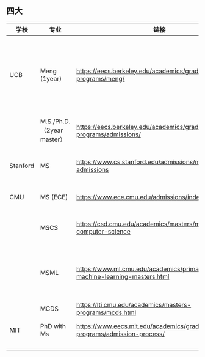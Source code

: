## 四大

| 学校     | 专业                       | 链接                                                         | 申请条件                                                     | 申请材料                 | 备注                                          |
| -------- | -------------------------- | ------------------------------------------------------------ | ------------------------------------------------------------ | ------------------------ | --------------------------------------------- |
| UCB      | Meng (1year)               | https://eecs.berkeley.edu/academics/graduate/industry-programs/meng/ | meng:TOEFL: No min requirement. Avg admittee: >100 score; iBT: 90 minimum (or 7 out of 9 on the IELTS) | no GRE required, WES GPA | 细分track，详见官网，为直接进入业界的学生设计 |
|          | M.S./Ph.D.（2year master） | https://eecs.berkeley.edu/academics/graduate/research-programs/admissions/ | TOEFL: 90, IELTS: 7                                          | no GRE required, WES GPA | 细分track，详见官网                           |
| Stanford | MS                         | https://www.cs.stanford.edu/admissions/masters-admissions    | TOEFL: 89, IELTS: ❌ （可能豁免）待确认                       | No GRE required          | December 3, 2024                              |
| CMU      | MS (ECE)                   | https://www.ece.cmu.edu/admissions/index.html                | TOEFL: 89 (22+), IELTS: 7 (6+)                               | Optional                 | Dec 15, 2024                                  |
|          | MSCS                       | https://csd.cmu.edu/academics/masters/ms-in-computer-science | TOEFL: 100+, IELTS: 7+                                       | 100+                     | 细分方向，December 11, 2024                   |
|          | MSML                       | https://www.ml.cmu.edu/academics/primary-ms-machine-learning-masters.html | 无明确，平均TF 113                                           | 无明确，平均330+         | 王牌专业，感觉没必要抽奖December 11, 2024     |
|          | MCDS                       | https://lti.cmu.edu/academics/masters-programs/mcds.html     | TF: 100+, IEITS: 7.5+                                        | 无明确                   | December 11, 2024                             |
| MIT      | PhD with Ms                | https://www.eecs.mit.edu/academics/graduate-programs/admission-process/ | TOEFL: 100, IELTS: 7 (Waived)                                | No GRE required          | December 3, 2024                              |
|          |                            |                                                              |                                                              |                          |                                               |
|          |                            |                                                              |                                                              |                          |                                               |
|          |                            |                                                              |                                                              |                          |                                               |




